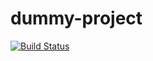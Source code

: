 # dummy-project

[![Build Status](https://travis-ci.org/rodrigozamboni/dummy-project.svg?branch=master)](https://travis-ci.org/rodrigozamboni/dummy-project)
